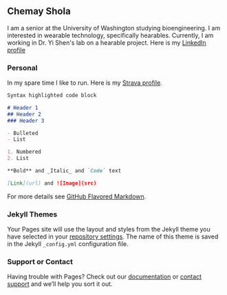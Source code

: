 ## Chemay Shola

I am a senior at the University of Washington studying bioengineering. I am interested in wearable technology, specifically hearables. Currently, I am working in Dr. Yi Shen's lab on a hearable project.  Here is my [LinkedIn profile](https://www.linkedin.com/in/chemayshola/)

### Personal 

In my spare time I like to run. Here is my [Strava profile](https://www.strava.com/athletes/43295938). 

```markdown
Syntax highlighted code block

# Header 1
## Header 2
### Header 3

- Bulleted
- List

1. Numbered
2. List

**Bold** and _Italic_ and `Code` text

[Link](url) and ![Image](src)
```

For more details see [GitHub Flavored Markdown](https://guides.github.com/features/mastering-markdown/).

### Jekyll Themes

Your Pages site will use the layout and styles from the Jekyll theme you have selected in your [repository settings](https://github.com/chozillla/chozillla.github.io/settings). The name of this theme is saved in the Jekyll `_config.yml` configuration file.

### Support or Contact

Having trouble with Pages? Check out our [documentation](https://help.github.com/categories/github-pages-basics/) or [contact support](https://github.com/contact) and we’ll help you sort it out.
